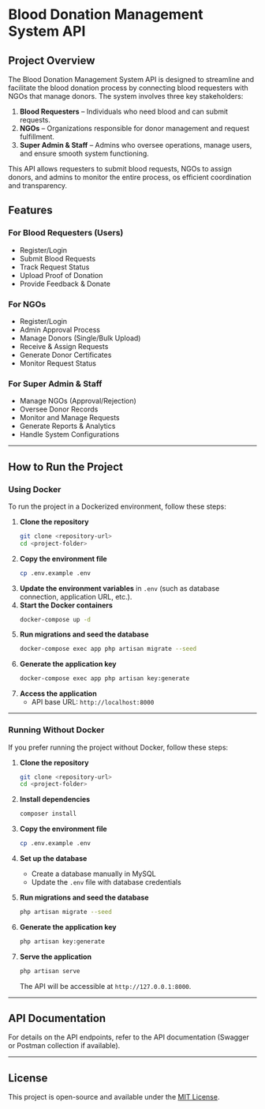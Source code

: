 # Blood Donation Management System API

## Project Overview

The Blood Donation Management System API is designed to streamline and facilitate the blood donation process by connecting blood requesters with NGOs that manage donors. The system involves three key stakeholders:

1. **Blood Requesters** – Individuals who need blood and can submit requests.
2. **NGOs** – Organizations responsible for donor management and request fulfillment.
3. **Super Admin & Staff** – Admins who oversee operations, manage users, and ensure smooth system functioning.

This API allows requesters to submit blood requests, NGOs to assign donors, and admins to monitor the entire process, os efficient coordination and transparency.

## Features

### For Blood Requesters (Users)

- Register/Login
- Submit Blood Requests
- Track Request Status
- Upload Proof of Donation
- Provide Feedback & Donate

### For NGOs

- Register/Login
- Admin Approval Process
- Manage Donors (Single/Bulk Upload)
- Receive & Assign Requests
- Generate Donor Certificates
- Monitor Request Status

### For Super Admin & Staff

- Manage NGOs (Approval/Rejection)
- Oversee Donor Records
- Monitor and Manage Requests
- Generate Reports & Analytics
- Handle System Configurations

---

## How to Run the Project

### Using Docker

To run the project in a Dockerized environment, follow these steps:

1. **Clone the repository**
   ```sh
   git clone <repository-url>
   cd <project-folder>
   ```
2. **Copy the environment file**
   ```sh
   cp .env.example .env
   ```
3. **Update the environment variables** in `.env` (such as database connection, application URL, etc.).
4. **Start the Docker containers**
   ```sh
   docker-compose up -d
   ```
5. **Run migrations and seed the database**
   ```sh
   docker-compose exec app php artisan migrate --seed
   ```
6. **Generate the application key**
   ```sh
   docker-compose exec app php artisan key:generate
   ```
7. **Access the application**
   - API base URL: `http://localhost:8000`

---

### Running Without Docker

If you prefer running the project without Docker, follow these steps:

1. **Clone the repository**

   ```sh
   git clone <repository-url>
   cd <project-folder>
   ```

2. **Install dependencies**

   ```sh
   composer install
   ```

3. **Copy the environment file**

   ```sh
   cp .env.example .env
   ```

4. **Set up the database**

   - Create a database manually in MySQL
   - Update the `.env` file with database credentials

5. **Run migrations and seed the database**

   ```sh
   php artisan migrate --seed
   ```

6. **Generate the application key**

   ```sh
   php artisan key:generate
   ```

7. **Serve the application**

   ```sh
   php artisan serve
   ```

   The API will be accessible at `http://127.0.0.1:8000`.

---

## API Documentation

For details on the API endpoints, refer to the API documentation (Swagger or Postman collection if available).

---

## License

This project is open-source and available under the [MIT License](LICENSE).

